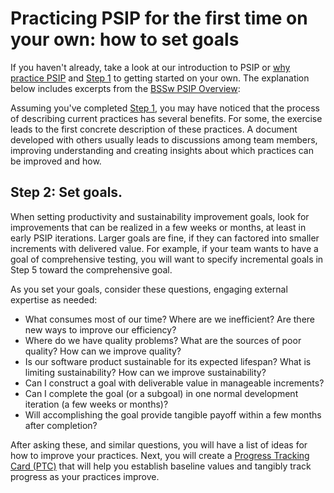 # Practicing PSIP for the first time on your own: how to set goals

If you haven't already, take a look at our introduction to PSIP or [why practice PSIP](pages/why_practice_PSIP.md) and [Step 1](pages/how_to_start.md) to getting started on your own. The explanation below includes excerpts from the [BSSw PSIP Overview](https://github.com/betterscientificsoftware/PSIP-Tools/blob/master/PSIP-Overview.md):

Assuming you've completed [Step 1](pages/how_to_start.md), you may have noticed that the process of describing current practices has several benefits. For some, the exercise leads to the first concrete description of these practices. A document developed with others usually leads to discussions among team members, improving understanding and creating insights about which practices can be improved and how. 

## Step 2: Set goals.

When setting productivity and sustainability improvement goals, look for improvements that can be realized in a few weeks or months, at least in early PSIP iterations. Larger goals are fine, if they can factored into smaller increments with delivered value. For example, if your team wants to have a goal of comprehensive testing, you will want to specify incremental goals in Step 5 toward the comprehensive goal.

As you set your goals, consider these questions, engaging external expertise as needed:
* What consumes most of our time? Where are we inefficient? Are there new ways to improve our efficiency?
* Where do we have quality problems? What are the sources of poor quality? How can we improve quality?
* Is our software product sustainable for its expected lifespan? What is limiting sustainability? How can we improve sustainability?
* Can I construct a goal with deliverable value in manageable increments?
* Can I complete the goal (or a subgoal) in one normal development iteration (a few weeks or months)?
* Will accomplishing the goal provide tangible payoff within a few months after completion?

After asking these, and similar questions, you will have a list of ideas for how to improve your practices. Next, you will create a [Progress Tracking Card (PTC)](pages/how_to_create_ptc.md) that will help you establish baseline values and tangibly track progress as your practices improve.

